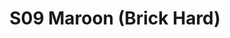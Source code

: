 ---
title: S09 Maroon (Brick Hard)
permalink: "/teams/s09-maroon"
teamslug: s09-maroon
members:
- Marlon D. - Captain
- Daniel Honeycutt - Quarterback
- Cody Barry
- Rob Casey
- Craig Cormier
- Paul Guequierre
- David J.
- Sean Kinney
- Daniel Lucero
- Alonzo Mable
- Trey Phillips
- Lauren Pruitt
- Prince Vasquez
- John Barry - Supplemental
- Matt Sauer - Supplemental
teamid: 4461
name: S09 Maroon
color: Brick Hard
division: ''
---